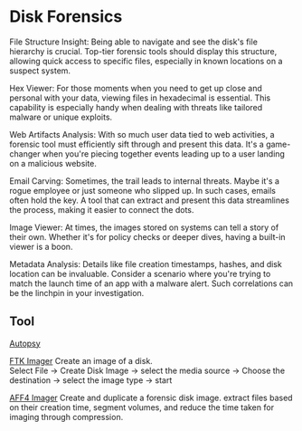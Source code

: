 # Disk Forensics

File Structure Insight: Being able to navigate and see the disk's file hierarchy is crucial. Top-tier forensic tools should display this structure, allowing quick access to specific files, especially in known locations on a suspect system.

Hex Viewer: For those moments when you need to get up close and personal with your data, viewing files in hexadecimal is essential. This capability is especially handy when dealing with threats like tailored malware or unique exploits.

Web Artifacts Analysis: With so much user data tied to web activities, a forensic tool must efficiently sift through and present this data. It's a game-changer when you're piecing together events leading up to a user landing on a malicious website.

Email Carving: Sometimes, the trail leads to internal threats. Maybe it's a rogue employee or just someone who slipped up. In such cases, emails often hold the key. A tool that can extract and present this data streamlines the process, making it easier to connect the dots.

Image Viewer: At times, the images stored on systems can tell a story of their own. Whether it's for policy checks or deeper dives, having a built-in viewer is a boon.

Metadata Analysis: Details like file creation timestamps, hashes, and disk location can be invaluable. Consider a scenario where you're trying to match the launch time of an app with a malware alert. Such correlations can be the linchpin in your investigation.

## Tool 
[Autopsy](https://www.autopsy.com/)

[FTK Imager](https://www.exterro.com/digital-forensics-software/ftk-imager) 
Create an image of a disk. \
Select File -> Create Disk Image -> select the media source -> Choose the destination -> select the image type -> start

[AFF4 Imager](https://github.com/Velocidex/c-aff4) 
Create and duplicate a forensic disk image. extract files based on their creation time, segment volumes, and reduce the time taken for imaging through compression.

















